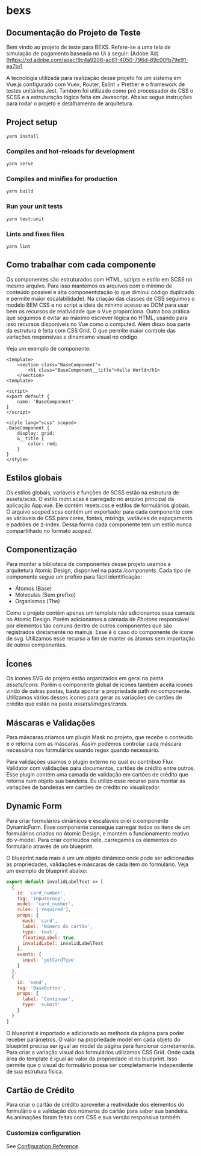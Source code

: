 # bexs

## Documentação do Projeto de Teste

Bem vindo ao projeto de teste para BEXS. Refere-se a uma tela de simulação de pagamento baseada no Ui a seguir:
(Adobe Xd)[https://xd.adobe.com/spec/9c4a9206-ac61-4050-796d-89c00fb79e91-ea7b/]

A tecnologia utilizada para realização desse projeto foi um sistema em Vue.js configurado com Vuex, Router, Eslint + Prettier e o framework de testes unitários Jest. Também foi utilizado como pré processador de CSS o SCSS e a estruturação lógica feita em Javascript. Abaixo segue instruções para rodar o projeto e detalhamento de arquitetura.

## Project setup
```
yarn install
```

### Compiles and hot-reloads for development
```
yarn serve
```

### Compiles and minifies for production
```
yarn build
```

### Run your unit tests
```
yarn test:unit
```

### Lints and fixes files
```
yarn lint
```

## Como trabalhar com cada componente

Os componentes são estruturados com HTML, scripts e estilo em SCSS no mesmo arquivo. Para isso mantemos os arquivos com o mínimo de conteúdo possível e alta componentização (o que diminui código duplicado e permite maior escalabilidade). Na criação das classes de CSS seguimos o modelo BEM CSS e no script a ideia de mínimo acesso ao DOM para usar bem os recursos de reatividade que o Vue proporciona.
Outra boa prática que seguimos é evitar ao máximo escrever lógica no HTML, usando para isso recursos disponíveis no Vue como o computed. 
Além disso boa parte da estrutura é feita com CSS Grid. O que permite maior controle das variações responsivas e dinamismo visual no código.

Veja um exemplo de componente:
```vue
<template>
    <section class="BaseComponent">
        <h1 class="BaseComponent__title">Hello World</h1>
    </section>
<template>

<script>
export default {
    name: 'BaseComponent'
}
</script>

<style lang="scss" scoped>
.BaseComponent {
    display: grid;
    &__title {
        color: red;
    }
}
</style>
```

## Estilos globais

Os estilos globais, variáveis e funções de SCSS estão na estrutura de assets/scss. O estilo *main.scss* é carregado no arquivo principal da aplicação App.vue. Ele contém resets.css e estilos de formulários globais.
O arquivo *scoped.scss* contém um exportador para cada componente com as váriaveis de CSS para cores, fontes, mixings, variávies de espaçamento e padrões de z-index. Dessa forma cada componente tem um estilo nunca compartilhado no formato *scoped*.

## Componentização

Para montar a biblioteca de componentes desse projeto usamos a arquitetura Atomic Design, disponível na pasta */components*. Cada tipo de componente segue um prefixo para fácil identificação:
* Átomos (Base)
* Moleculas (Sem prefixo)
* Organismos (The)

Como o projeto contém apenas um template não adicionamos essa camada no Atomic Design. Porém adicionamos a camada de *Photons* responsável por elementos tão comuns dentro de outros componentes que são registrados diretamente no main.js. Esse é o caso do componente de ícone de svg. Utilizamos esse recurso a fim de manter os átomos sem importação de outros componentes.

## Ícones

Os ícones SVG do projeto estão organizados em geral na pasta *assets/icons*. Porém o componente global de ícones também aceita ícones vindo de outras pastas, basta apontar a propriedade path no componente. Utilizamos vários desses ícones para gerar as variações de cartões de crédito que estão na pasta *assets/images/cards*.

## Máscaras e Validações

Para máscaras criamos um plugin Mask no projeto, que recebe o conteúdo e o retorna com as máscaras. Assim podemos controlar cada máscara necessária nos formulários usando regex quando necessário.

Para validações usamos o plugin externo no qual eu contribuo Flux Validator com validações para documentos, cartões de crédito entre outros. Esse plugin contém uma camada de validação em cartões de crédito que retorna num objeto sua bandeira. Eu utilizo esse recurso para montar as variações de bandeiras em cartões de crédito no visualizador.

## Dynamic Form

Para criar formulários dinâmicos e escaláveis criei o componente DynamicForm. Esse componente consegue carregar todos os itens de um formulários criados no Atomic Design, e mantém o funcionamento reativo do v-model. Para criar conteúdos nele, carregamos os elementos do formulário através de um blueprint.

O blueprint nada mais é um um objeto dinâmico onde pode ser adicionadas as propriedades, validações e máscaras de cada item do formulário. Veja um exemplo de blueprint abaixo:

```javascript
export default invalidLabelText => [
  {
    id: 'card_number',
    tag: 'InputGroup',
    model: 'card_number',
    rules: ['required'],
    props: {
      mask: 'card',
      label: 'Número do cartão',
      type: 'text',
      floatingLabel: true,
      invalidLabel: invalidLabelText
    },
    events: {
      input: 'getCardType'
    }
  },
  {
    id: 'send',
    tag: 'BaseButton',
    props: {
      label: 'Continuar',
      type: 'submit'
    }
  }
]
```

O blueprint é importado e adicionado ao methods da página para poder receber parâmetros. O valor na propriedade model em cada objeto do blueprint precisa ser igual ao model da página para funcionar corretamente. Para criar a variação visual dos formulários utilizamos CSS Grid. Onde cada área do template é igual ao valor da propriedade id no blueprint. Isso permite que o visual do formulário possa ser completamente independente de sua estrutura física.

## Cartão de Crédito

Para criar o cartão de crédito aproveitei a reatividade dos elementos do formulário e a validação dos números do cartão para saber sua bandeira. As animações foram feitas com CSS e sua versão responsiva também.



### Customize configuration
See [Configuration Reference](https://cli.vuejs.org/config/).
